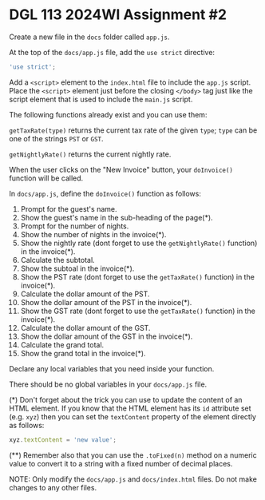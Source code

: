 # DGL 113 2024WI Assignment #2

Create a new file in the `docs` folder called `app.js`.

At the top of the `docs/app.js` file, add the `use strict` directive:

```javascript
'use strict';
```

Add a `<script>` element to the `index.html` file to include the `app.js` script.
Place the `<script>` element just before the closing `</body>` tag just like
the script element that is used to include the `main.js` script.

The following functions already exist and you can use them:

`getTaxRate(type)` returns the current tax rate of the given `type`; `type`
can be one of the strings `PST` or `GST`.

`getNightlyRate()` returns the current nightly rate.

When the user clicks on the "New Invoice" button,
your `doInvoice()` function will be called.

In `docs/app.js`, define the `doInvoice()` function as follows:

1. Prompt for the guest's name.
1. Show the guest's name in the sub-heading of the page(\*).
1. Prompt for the number of nights.
1. Show the number of nights in the invoice(\*).
1. Show the nightly rate (dont forget to use the `getNightlyRate()`
   function) in the invoice(\*).
1. Calculate the subtotal.
1. Show the subtoal in the invoice(\*).
1. Show the PST rate (dont forget to use the `getTaxRate()`
   function) in the invoice(\*).
1. Calculate the dollar amount of the PST.
1. Show the dollar amount of the PST in the invoice(\*).
1. Show the GST rate (dont forget to use the `getTaxRate()`
   function) in the invoice(\*).
1. Calculate the dollar amount of the GST.
1. Show the dollar amount of the GST in the invoice(\*).
1. Calculate the grand total.
1. Show the grand total in the invoice(\*).

Declare any local variables that you need inside your function.

There should be no global variables in your `docs/app.js` file.

(\*) Don't forget about the trick you can use to update
the content of an HTML element. If you know that the HTML
element has its `id` attribute set (e.g. `xyz`) then
you can set the `textContent` property of the element
directly as follows:

```javascript
xyz.textContent = 'new value';
```

(\*\*) Remember also that you can use the `.toFixed(n)` method
on a numeric value to convert it to a string with
a fixed number of decimal places.

NOTE: Only modify the `docs/app.js` and `docs/index.html` files. Do not make changes to any other files.
